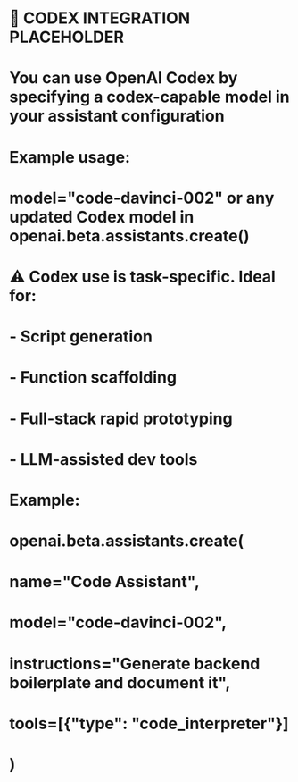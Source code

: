 
# 🔌 CODEX INTEGRATION PLACEHOLDER
# You can use OpenAI Codex by specifying a codex-capable model in your assistant configuration
# Example usage:
# model="code-davinci-002" or any updated Codex model in openai.beta.assistants.create()

# ⚠️ Codex use is task-specific. Ideal for:
# - Script generation
# - Function scaffolding
# - Full-stack rapid prototyping
# - LLM-assisted dev tools

# Example:
# openai.beta.assistants.create(
#     name="Code Assistant",
#     model="code-davinci-002",
#     instructions="Generate backend boilerplate and document it",
#     tools=[{"type": "code_interpreter"}]
# )
